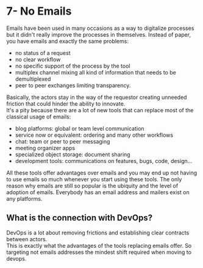 # 7- No Emails

Emails have been used in many occasions as a way to digitalize processes but it didn't really improve the processes in themselves. Instead of paper, you have emails and exactly the same problems:  
* no status of a request  
* no clear workflow  
* no specific support of the process by the tool  
* multiplex channel mixing all kind of information that needs to be demultiplexed  
* peer to peer exchanges limiting transparency.  

Basically, the actors stay in the way of the requestor creating unneeded friction that could hinder the ability to innovate.  
It's a pity because there are a lot of new tools that can replace most of the classical usage of emails:
* blog platforms: global or team level communication  
* service now or equivalent: ordering and many other workflows  
* chat: team or peer to peer messaging  
* meeting organizer apps  
* specialized object storage: document sharing  
* development tools: communications on features, bugs, code, design...  

All these tools offer advantages over emails and you may end up not having to use emails so much whenever you start using these tools. The only reason why emails are still so popular is the ubiquity and the level of adoption of emails. Everybody has an email address and mailers exist on any platforms.  

## What is the connection with DevOps?  
DevOps is a lot about removing frictions and establishing clear contracts between actors.  
This is exactly what the advantages of the tools replacing emails offer. So targeting not emails addresses the mindest shift required when moving to devops.  
